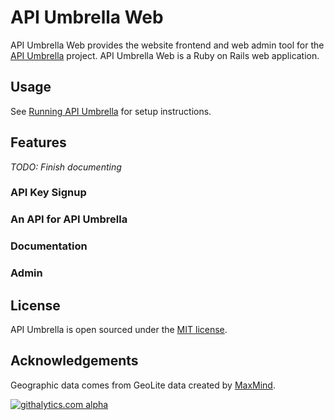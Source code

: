 # API Umbrella Web

API Umbrella Web provides the website frontend and web admin tool for the [API Umbrella](http://github.com/NREL/api-umbrella) project. API Umbrella Web is a Ruby on Rails web application.

## Usage

See [Running API Umbrella]() for setup instructions.

## Features

*TODO: Finish documenting*

### API Key Signup

### An API for API Umbrella

### Documentation

### Admin

## License

API Umbrella is open sourced under the [MIT license](https://github.com/NREL/api-umbrella-web/blob/master/LICENSE.txt).

## Acknowledgements

Geographic data comes from GeoLite data created by [MaxMind](http://www.maxmind.com).

[![githalytics.com alpha](https://cruel-carlota.pagodabox.com/a0758eb1737f21f4d63eaa487161d8df "githalytics.com")](http://githalytics.com/NREL/api-umbrella-web)